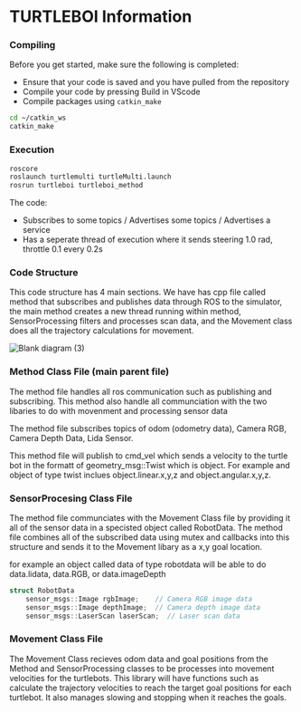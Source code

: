 TURTLEBOI Information
=========================

### Compiling

Before you get started, make sure the following is completed:

* Ensure that your code is saved and you have pulled from the repository
* Compile your code by pressing Build in VScode
* Compile packages using `catkin_make` 
```bash
cd ~/catkin_ws
catkin_make
```


### Execution

```bash
roscore
roslaunch turtlemulti turtleMulti.launch
rosrun turtleboi turtleboi_method
```

The code:

* Subscribes to some topics / Advertises some topics / Advertises a service
* Has a seperate thread of execution where it sends steering 1.0 rad, throttle 0.1 every 0.2s 

### **Code Structure**

This code structure has 4 main sections. We have has cpp file called method that subscribes and publishes data through ROS to the simulator, the main method creates a new thread running within method, SensorProcessing filters and processes scan data, and the Movement class does all the trajectory calculations for movement.

![Blank diagram (3)](https://github.com/LiamHogarth123/2023TurtleBotSensors/assets/126121211/82dd4d19-e188-4825-aee1-d90663f161f6)


### **Method Class File (main parent file)**

The method file handles all ros communication such as publishing and subscribing. This method also handle all communciation with the two libaries to do with movenment and processing sensor data

The method file subscribes topics of odom (odometry data), Camera RGB, Camera Depth Data, Lida Sensor.

This method file will publish to cmd_vel which sends a velocity to the turtle bot in the formatt of geometry_msg::Twist which is object. For example and object of type twist inclues object.linear.x,y,z and object.angular.x,y,z. 



### **SensorProcesing Class File**
The method file communciates with the Movement Class file by providing it all of the sensor data in a specisted object called RobotData. The method file combines all of the subscribed data using mutex and callbacks into this structure and sends it to the Movement libary as a x,y goal location.

for example an object called data of type robotdata will be able to do data.lidata, data.RGB, or data.imageDepth

```c++
struct RobotData 
    sensor_msgs::Image rgbImage;    // Camera RGB image data
    sensor_msgs::Image depthImage;  // Camera depth image data
    sensor_msgs::LaserScan laserScan;  // Laser scan data
```


### **Movement Class File**

The Movement Class recieves odom data and goal positions from the Method and SensorProcessing classes to be processes into movement velocities for the turtlebots. This library will have functions such as calculate the trajectory velocities to reach the target goal positions for each turtlebot. It also manages slowing and stopping when it reaches the goals. 
